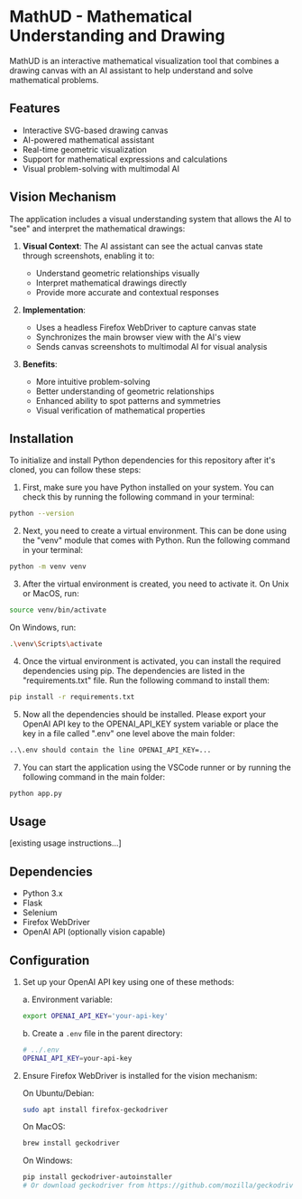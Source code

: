 # MathUD - Mathematical Understanding and Drawing

MathUD is an interactive mathematical visualization tool that combines a drawing canvas with an AI assistant to help understand and solve mathematical problems.

## Features

- Interactive SVG-based drawing canvas
- AI-powered mathematical assistant
- Real-time geometric visualization
- Support for mathematical expressions and calculations
- Visual problem-solving with multimodal AI

## Vision Mechanism

The application includes a visual understanding system that allows the AI to "see" and interpret the mathematical drawings:

1. **Visual Context**: The AI assistant can see the actual canvas state through screenshots, enabling it to:
   - Understand geometric relationships visually
   - Interpret mathematical drawings directly
   - Provide more accurate and contextual responses

2. **Implementation**: 
   - Uses a headless Firefox WebDriver to capture canvas state
   - Synchronizes the main browser view with the AI's view
   - Sends canvas screenshots to multimodal AI for visual analysis

3. **Benefits**:
   - More intuitive problem-solving
   - Better understanding of geometric relationships
   - Enhanced ability to spot patterns and symmetries
   - Visual verification of mathematical properties

## Installation

To initialize and install Python dependencies for this repository after it's cloned, you can follow these steps:

1. First, make sure you have Python installed on your system. You can check this by running the following command in your terminal:

```sh
python --version
```

2. Next, you need to create a virtual environment. This can be done using the "venv" module that comes with Python. Run the following command in your terminal:

```sh
python -m venv venv
```

3. After the virtual environment is created, you need to activate it. On Unix or MacOS, run:

```sh
source venv/bin/activate
```

On Windows, run:

```sh
.\venv\Scripts\activate
```

4. Once the virtual environment is activated, you can install the required dependencies using pip. The dependencies are listed in the "requirements.txt" file. Run the following command to install them:

```sh
pip install -r requirements.txt
```

5. Now all the dependencies should be installed. Please export your OpenAI API key to the OPENAI_API_KEY system variable or place the key in a file called ".env" one level above the main folder:

```sh
..\.env should contain the line OPENAI_API_KEY=...
```

7. You can start the application using the VSCode runner or by running the following command in the main folder:
```sh
python app.py
```

## Usage

[existing usage instructions...]

## Dependencies

- Python 3.x
- Flask
- Selenium
- Firefox WebDriver
- OpenAI API (optionally vision capable)

## Configuration

1. Set up your OpenAI API key using one of these methods:

   a. Environment variable:
   ```bash
   export OPENAI_API_KEY='your-api-key'
   ```

   b. Create a `.env` file in the parent directory:
   ```bash
   # ../.env
   OPENAI_API_KEY=your-api-key
   ```

2. Ensure Firefox WebDriver is installed for the vision mechanism:

   On Ubuntu/Debian:
   ```bash
   sudo apt install firefox-geckodriver
   ```

   On MacOS:
   ```bash
   brew install geckodriver
   ```

   On Windows:
   ```bash
   pip install geckodriver-autoinstaller
   # Or download geckodriver from https://github.com/mozilla/geckodriver/releases
   ```
